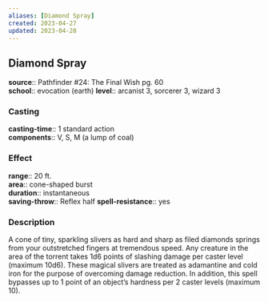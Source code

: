 ```yaml
---
aliases: [Diamond Spray]
created: 2023-04-27
updated: 2023-04-28
---
```


## Diamond Spray

**source**:: Pathfinder \#24: The Final Wish pg. 60  
**school**:: evocation (earth)
**level**:: arcanist 3, sorcerer 3, wizard 3

### Casting

**casting-time**:: 1 standard action  
**components**:: V, S, M (a lump of coal)

### Effect

**range**:: 20 ft.  
**area**:: cone-shaped burst  
**duration**:: instantaneous  
**saving-throw**:: Reflex half
**spell-resistance**:: yes

### Description

A cone of tiny, sparkling slivers as hard and sharp as filed diamonds springs from your outstretched fingers at tremendous speed. Any creature in the area of the torrent takes 1d6 points of slashing damage per caster level (maximum 10d6). These magical slivers are treated as adamantine and cold iron for the purpose of overcoming damage reduction. In addition, this spell bypasses up to 1 point of an object’s hardness per 2 caster levels (maximum 10).
